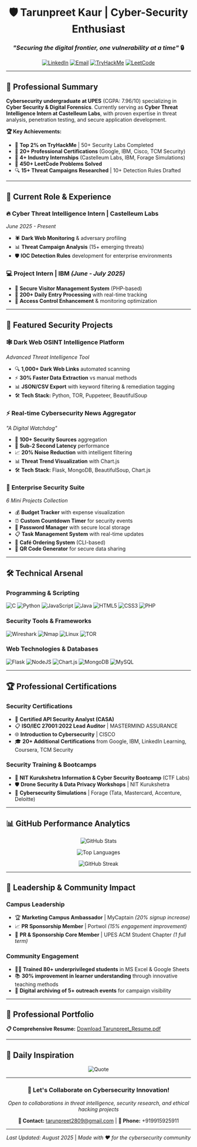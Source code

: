 <div align="center">

# 🛡️ Tarunpreet Kaur | Cyber-Security Enthusiast

### *"Securing the digital frontier, one vulnerability at a time"* 🔒

[![LinkedIn](https://img.shields.io/badge/LinkedIn-%230077B5.svg?style=for-the-badge&logo=linkedin&logoColor=white)](https://linkedin.com/in/tarunpreet--kaur) 
[![Email](https://img.shields.io/badge/Email-D14836?style=for-the-badge&logo=gmail&logoColor=white)](mailto:tarunpreet2809@gmail.com)
[![TryHackMe](https://img.shields.io/badge/TryHackMe-212C42?style=for-the-badge&logo=tryhackme&logoColor=white)](https://tryhackme.com/p/your-profile)
[![LeetCode](https://img.shields.io/badge/LeetCode-FFA116?style=for-the-badge&logo=leetcode&logoColor=black)](https://leetcode.com/your-profile)

</div>

---

## 🎯 Professional Summary

**Cybersecurity undergraduate at UPES** (CGPA: 7.96/10) specializing in **Cyber Security & Digital Forensics**. Currently serving as **Cyber Threat Intelligence Intern at Castelleum Labs**, with proven expertise in threat analysis, penetration testing, and secure application development.

**🏆 Key Achievements:**
- 🥇 **Top 2% on TryHackMe** | 50+ Security Labs Completed
- 🎯 **20+ Professional Certifications** (Google, IBM, Cisco, TCM Security)
- 💼 **4+ Industry Internships** (Castelleum Labs, IBM, Forage Simulations)
- 🧠 **450+ LeetCode Problems Solved**
- 🔍 **15+ Threat Campaigns Researched** | 10+ Detection Rules Drafted

---

## 💼 Current Role & Experience

### 🔥 **Cyber Threat Intelligence Intern** | Castelleum Labs
*June 2025 - Present*
- 🕷️ **Dark Web Monitoring** & adversary profiling
- 📊 **Threat Campaign Analysis** (15+ emerging threats)
- 🛡️ **IOC Detection Rules** development for enterprise environments

### 💻 **Project Intern** | IBM *(June - July 2025)*
- 🏢 **Secure Visitor Management System** (PHP-based)
- 🔐 **200+ Daily Entry Processing** with real-time tracking
- 🎯 **Access Control Enhancement** & monitoring optimization

---

## 🚀 Featured Security Projects

### 🕸️ **Dark Web OSINT Intelligence Platform**
*Advanced Threat Intelligence Tool*
- 🔍 **1,000+ Dark Web Links** automated scanning
- ⚡ **30% Faster Data Extraction** vs manual methods
- 📊 **JSON/CSV Export** with keyword filtering & remediation tagging
- 🛠️ **Tech Stack:** Python, TOR, Puppeteer, BeautifulSoup

### ⚡ **Real-time Cybersecurity News Aggregator**
*"A Digital Watchdog"*
- 📰 **100+ Security Sources** aggregation
- 🚀 **Sub-2 Second Latency** performance
- 📈 **20% Noise Reduction** with intelligent filtering
- 📊 **Threat Trend Visualization** with Chart.js
- 🛠️ **Tech Stack:** Flask, MongoDB, BeautifulSoup, Chart.js

### 🔐 **Enterprise Security Suite**
*6 Mini Projects Collection*
- 💰 **Budget Tracker** with expense visualization
- ⏰ **Custom Countdown Timer** for security events
- 🔑 **Password Manager** with secure local storage
- 📋 **Task Management System** with real-time updates
- 🏪 **Café Ordering System** (CLI-based)
- 📱 **QR Code Generator** for secure data sharing

---

## 🛠️ Technical Arsenal

### **Programming & Scripting**
![C](https://img.shields.io/badge/C-%2300599C.svg?style=for-the-badge&logo=c&logoColor=white)
![Python](https://img.shields.io/badge/Python-3670A0?style=for-the-badge&logo=python&logoColor=ffdd54)
![JavaScript](https://img.shields.io/badge/JavaScript-%23323330.svg?style=for-the-badge&logo=javascript&logoColor=%23F7DF1E)
![Java](https://img.shields.io/badge/Java-%23ED8B00.svg?style=for-the-badge&logo=openjdk&logoColor=white)
![HTML5](https://img.shields.io/badge/HTML5-%23E34F26.svg?style=for-the-badge&logo=html5&logoColor=white)
![CSS3](https://img.shields.io/badge/CSS3-%231572B6.svg?style=for-the-badge&logo=css3&logoColor=white)
![PHP](https://img.shields.io/badge/PHP-%23777BB4.svg?style=for-the-badge&logo=php&logoColor=white)

### **Security Tools & Frameworks**
![Wireshark](https://img.shields.io/badge/Wireshark-1679A7?style=for-the-badge&logo=wireshark&logoColor=white)
![Nmap](https://img.shields.io/badge/Nmap-4682B4?style=for-the-badge&logo=nmap&logoColor=white)
![Linux](https://img.shields.io/badge/Linux-FCC624?style=for-the-badge&logo=linux&logoColor=black)
![TOR](https://img.shields.io/badge/TOR-7D4698?style=for-the-badge&logo=tor&logoColor=white)

### **Web Technologies & Databases**
![Flask](https://img.shields.io/badge/Flask-%23000.svg?style=for-the-badge&logo=flask&logoColor=white)
![NodeJS](https://img.shields.io/badge/Node.js-6DA55F?style=for-the-badge&logo=node.js&logoColor=white)
![Chart.js](https://img.shields.io/badge/Chart.js-F5788D.svg?style=for-the-badge&logo=chart.js&logoColor=white)
![MongoDB](https://img.shields.io/badge/MongoDB-%234ea94b.svg?style=for-the-badge&logo=mongodb&logoColor=white)
![MySQL](https://img.shields.io/badge/MySQL-4479A1.svg?style=for-the-badge&logo=mysql&logoColor=white)

---

## 🏆 Professional Certifications

### **Security Certifications**
- 🔐 **Certified API Security Analyst (CASA)**
- 📋 **ISO/IEC 27001:2022 Lead Auditor** | MASTERMIND ASSURANCE
- 🌐 **Introduction to Cybersecurity** | CISCO
- 🎓 **20+ Additional Certifications** from Google, IBM, LinkedIn Learning, Coursera, TCM Security

### **Security Training & Bootcamps**
- 🚩 **NIT Kurukshetra Information & Cyber Security Bootcamp** (CTF Labs)
- 🛡️ **Drone Security & Data Privacy Workshops** | NIT Kurukshetra
- 💼 **Cybersecurity Simulations** | Forage (Tata, Mastercard, Accenture, Deloitte)

---

## 📊 GitHub Performance Analytics

<div align="center">

![GitHub Stats](https://github-readme-stats.vercel.app/api?username=tarunpreetk009&theme=radical&hide_border=true&include_all_commits=true&count_private=false)

![Top Languages](https://github-readme-stats.vercel.app/api/top-langs/?username=tarunpreetk009&theme=radical&hide_border=true&include_all_commits=true&count_private=false&layout=compact)

![GitHub Streak](https://github-readme-streak-stats.herokuapp.com/?user=tarunpreetk009&theme=radical&hide_border=true)

</div>

---

## 🎯 Leadership & Community Impact

### **Campus Leadership**
- 🏆 **Marketing Campus Ambassador** | MyCaptain *(20% signup increase)*
- 📈 **PR Sponsorship Member** | Portwol *(15% engagement improvement)*
- 🤝 **PR & Sponsorship Core Member** | UPES ACM Student Chapter *(1 full term)*

### **Community Engagement**
- 👨‍🏫 **Trained 80+ underprivileged students** in MS Excel & Google Sheets
- 📚 **30% improvement in learner understanding** through innovative teaching methods
- 📸 **Digital archiving of 5+ outreach events** for campaign visibility

---

## 📄 Professional Portfolio

**📋 Comprehensive Resume:** [Download Tarunpreet_Resume.pdf](https://github.com/user-attachments/files/21564358/Tarunpreet_Resume.pdf)

---

## 🌟 Daily Inspiration

<div align="center">

![Quote](https://quotes-github-readme.vercel.app/api?type=horizontal&theme=radical)

</div>

---

<div align="center">

### 🤝 **Let's Collaborate on Cybersecurity Innovation!**

*Open to collaborations in threat intelligence, security research, and ethical hacking projects*

**📧 Contact:** tarunpreet2809@gmail.com | **📱 Phone:** +919915925911

---

*Last Updated: August 2025* | *Made with ❤️ for the cybersecurity community*

</div>
